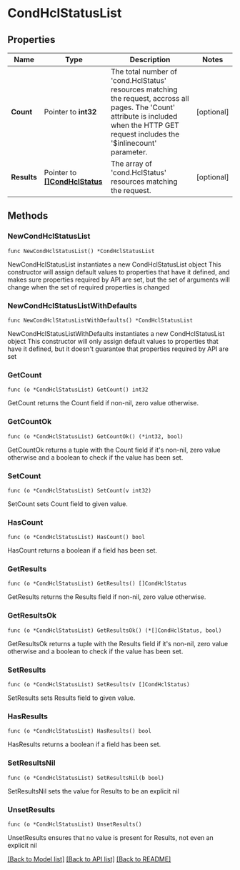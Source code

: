 # CondHclStatusList

## Properties

Name | Type | Description | Notes
------------ | ------------- | ------------- | -------------
**Count** | Pointer to **int32** | The total number of &#39;cond.HclStatus&#39; resources matching the request, accross all pages. The &#39;Count&#39; attribute is included when the HTTP GET request includes the &#39;$inlinecount&#39; parameter. | [optional] 
**Results** | Pointer to [**[]CondHclStatus**](cond.HclStatus.md) | The array of &#39;cond.HclStatus&#39; resources matching the request. | [optional] 

## Methods

### NewCondHclStatusList

`func NewCondHclStatusList() *CondHclStatusList`

NewCondHclStatusList instantiates a new CondHclStatusList object
This constructor will assign default values to properties that have it defined,
and makes sure properties required by API are set, but the set of arguments
will change when the set of required properties is changed

### NewCondHclStatusListWithDefaults

`func NewCondHclStatusListWithDefaults() *CondHclStatusList`

NewCondHclStatusListWithDefaults instantiates a new CondHclStatusList object
This constructor will only assign default values to properties that have it defined,
but it doesn't guarantee that properties required by API are set

### GetCount

`func (o *CondHclStatusList) GetCount() int32`

GetCount returns the Count field if non-nil, zero value otherwise.

### GetCountOk

`func (o *CondHclStatusList) GetCountOk() (*int32, bool)`

GetCountOk returns a tuple with the Count field if it's non-nil, zero value otherwise
and a boolean to check if the value has been set.

### SetCount

`func (o *CondHclStatusList) SetCount(v int32)`

SetCount sets Count field to given value.

### HasCount

`func (o *CondHclStatusList) HasCount() bool`

HasCount returns a boolean if a field has been set.

### GetResults

`func (o *CondHclStatusList) GetResults() []CondHclStatus`

GetResults returns the Results field if non-nil, zero value otherwise.

### GetResultsOk

`func (o *CondHclStatusList) GetResultsOk() (*[]CondHclStatus, bool)`

GetResultsOk returns a tuple with the Results field if it's non-nil, zero value otherwise
and a boolean to check if the value has been set.

### SetResults

`func (o *CondHclStatusList) SetResults(v []CondHclStatus)`

SetResults sets Results field to given value.

### HasResults

`func (o *CondHclStatusList) HasResults() bool`

HasResults returns a boolean if a field has been set.

### SetResultsNil

`func (o *CondHclStatusList) SetResultsNil(b bool)`

 SetResultsNil sets the value for Results to be an explicit nil

### UnsetResults
`func (o *CondHclStatusList) UnsetResults()`

UnsetResults ensures that no value is present for Results, not even an explicit nil

[[Back to Model list]](../README.md#documentation-for-models) [[Back to API list]](../README.md#documentation-for-api-endpoints) [[Back to README]](../README.md)


